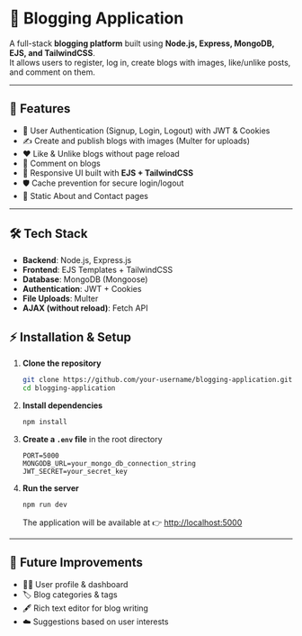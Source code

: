 # 📝 Blogging Application

A full-stack **blogging platform** built using **Node.js, Express, MongoDB, EJS, and TailwindCSS**.  
It allows users to register, log in, create blogs with images, like/unlike posts, and comment on them.  

---

## 🚀 Features
- 🔐 User Authentication (Signup, Login, Logout) with JWT & Cookies  
- ✍️ Create and publish blogs with images (Multer for uploads)  
- ❤️ Like & Unlike blogs without page reload
- 💬 Comment on blogs  
- 🎨 Responsive UI built with **EJS + TailwindCSS**  
- 🛡️ Cache prevention for secure login/logout  
- 📄 Static About and Contact pages  

---

## 🛠️ Tech Stack
- **Backend**: Node.js, Express.js  
- **Frontend**: EJS Templates + TailwindCSS  
- **Database**: MongoDB (Mongoose)  
- **Authentication**: JWT + Cookies  
- **File Uploads**: Multer  
- **AJAX (without reload)**: Fetch API  


## ⚡ Installation & Setup

1. **Clone the repository**
   ```bash
   git clone https://github.com/your-username/blogging-application.git
   cd blogging-application
   ```

2. **Install dependencies**

   ```bash
   npm install
   ```

3. **Create a `.env` file** in the root directory

   ```env
   PORT=5000
   MONGODB_URL=your_mongo_db_connection_string
   JWT_SECRET=your_secret_key
   ```

4. **Run the server**

   ```bash
   npm run dev
   ```

   The application will be available at 👉 [http://localhost:5000](http://localhost:5000)

---

## 📌 Future Improvements

* 🧑‍💻 User profile & dashboard
* 🏷️ Blog categories & tags
* 🖋️ Rich text editor for blog writing
* ☁️ Suggestions based on user interests

